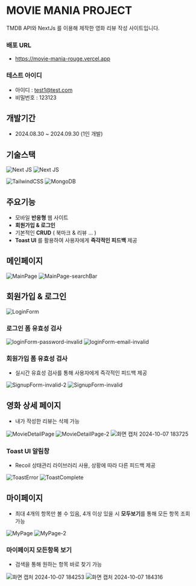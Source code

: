 # MOVIE MANIA PROJECT
TMDB API와 NextJs 를 이용해 제작한 영화 리뷰 작성 사이트입니다.

### 배포 URL
- https://movie-mania-rouge.vercel.app
### 테스트 아이디
- 아이디 : test1@test.com
- 비밀번호 : 123123

## 개발기간
- 2024.08.30 ~ 2024.09.30 (1인 개발)

## 기술스택
![Next JS](https://img.shields.io/badge/Next-black?style=for-the-badge&logo=next.js&logoColor=white)
![Next JS](https://img.shields.io/badge/NextAuth-black?style=for-the-badge&logo=next.js&logoColor=white)

![TailwindCSS](https://img.shields.io/badge/tailwindcss-%2338B2AC.svg?style=for-the-badge&logo=tailwind-css&logoColor=white)
![MongoDB](https://img.shields.io/badge/MongoDB-%234ea94b.svg?style=for-the-badge&logo=mongodb&logoColor=white)

## 주요기능
- 모바일 **반응형** 웹 사이트
- **회원가입 & 로그인**
- 기본적인 **CRUD** ( 북마크 & 리뷰 ... )
- **Toast UI** 를 활용하여 사용자에게 **즉각적인 피드백** 제공

## 메인페이지
![MainPage](https://github.com/user-attachments/assets/ce82bfe7-60e9-44e6-a538-38e159d5f85a)
![MainPage-searchBar](https://github.com/user-attachments/assets/4d9e0cdb-f9c9-44c2-bd02-6ff9b237d5aa)

## 회원가입 & 로그인
![LoginForm](https://github.com/user-attachments/assets/e41f01ca-0773-4698-a6aa-e934a410f3b1)

### 로그인 폼 유효성 검사
![loginForm-password-invalid](https://github.com/user-attachments/assets/2a7e78e0-4a3e-4aed-b7b9-316929de83d2)
![loginForm-email-invalid](https://github.com/user-attachments/assets/1593a81b-86db-4199-a305-94b283a9ad63)

### 회원가입 폼 유효성 검사
- 실시간 유효성 검사를 통해 사용자에게 즉각적인 피드백 제공
  
![SignupForm-invalid-2](https://github.com/user-attachments/assets/4f80d4e0-9f62-49ba-9f98-c3749bdf9580)
![SignupForm-invalid](https://github.com/user-attachments/assets/59266cef-64fb-45d3-8d11-6c39d355ef16)

## 영화 상세 페이지
- 내가 작성한 리뷰는 삭제 가능

![MovieDetailPage](https://github.com/user-attachments/assets/6589e4e6-1cf8-4c1f-9011-daed6e093210)
![MovieDetailPage-2](https://github.com/user-attachments/assets/fa7e3b24-4280-44d1-abc5-116365ae9cfd)
![화면 캡처 2024-10-07 183725](https://github.com/user-attachments/assets/3fd3e0cc-1e43-4fe5-884d-5b5c22f15a0a)


### Toast UI 알림창
- Recoil 상태관리 라이브러리 사용, 상황에 따라 다른 피드백 제공
  
![ToastError](https://github.com/user-attachments/assets/a1dbd7bc-bda6-44de-81b3-eb5ef74a7012)
![ToastComplete](https://github.com/user-attachments/assets/57e5da29-d150-48d2-bf9c-aaaa96cbc9c1)

## 마이페이지
- 최대 4개의 항목만 볼 수 있음, 4개 이상 있을 시 **모두보기**를 통해 모든 항목 조회 가능
  
![MyPage](https://github.com/user-attachments/assets/a712f306-6b80-451c-a29c-f163839dff8f)
![MyPage-2](https://github.com/user-attachments/assets/c553ad5a-5c0d-4c5c-ae95-f0ca1123b407)

### 마이페이지 모든항목 보기
- 검색을 통해 원하는 항목 바로 찾기 가능

![화면 캡처 2024-10-07 184253](https://github.com/user-attachments/assets/611bd181-322d-44f0-9ccf-3fafb0433490)
![화면 캡처 2024-10-07 184316](https://github.com/user-attachments/assets/fa61c064-2875-4801-a917-aad765188a41)

